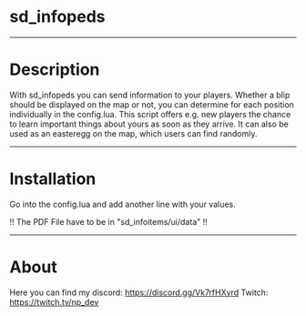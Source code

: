 # sd_infopeds
---

# Description
With sd_infopeds you can send information to your players. Whether a blip should be displayed on the map or not, you can determine for each position individually in the config.lua. This script offers e.g. new players the chance to learn important things about yours as soon as they arrive. It can also be used as an easteregg on the map, which users can find randomly.

---

# Installation
Go into the config.lua and add another line with your values.

‼️ The PDF File have to be in "sd_infoitems/ui/data" ‼️

---

# About
Here you can find my discord: https://discord.gg/Vk7rfHXyrd
Twitch: https://twitch.tv/np_dev